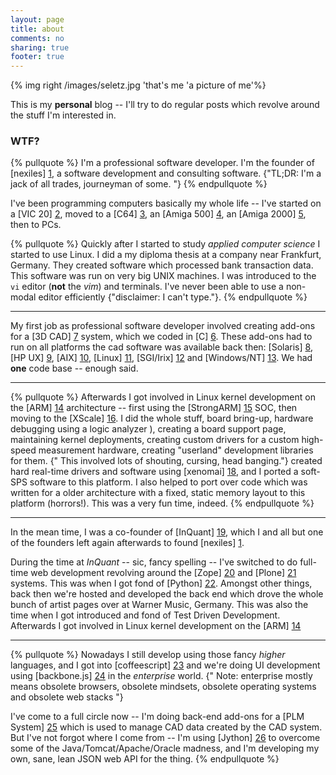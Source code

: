 ```yaml
---
layout: page
title: about
comments: no
sharing: true
footer: true
---
```


{% img right /images/seletz.jpg 'that's me 'a picture of me'%}

This is my **personal** blog -- I'll try to do regular posts which revolve around
the stuff I'm interested in.



### WTF?

{% pullquote %}
I'm a professional software developer.  I'm the founder of [nexiles] [1],
a software development and consulting software.
{"TL;DR: I'm a jack of all trades, journeyman of some.  "}
{% endpullquote %}

I've been programming computers basically my whole life -- I've started on a
[VIC 20] [2], moved to a [C64] [3], an [Amiga 500] [4], an [Amiga 2000] [5],
then to PCs.

{% pullquote %}
Quickly after I started to study *applied computer science* I started to use
Linux.  I did a my diploma thesis at a company near Frankfurt, Germany.  They
created software which processed bank transaction data.  This software was run
on very big UNIX machines.  I was introduced to the `vi` editor (**not** the
*vim*) and terminals.  I've never been able to use a non-modal editor
efficiently {"disclaimer: I can't type."}.
{% endpullquote %}

----

My first job as professional software developer involved creating add-ons for a
[3D CAD] [7] system, which we coded in [C] [6].  These add-ons had to run on
all platforms the cad software was available back then: [Solaris] [8], [HP UX]
[9], [AIX] [10], [Linux] [11], [SGI/Irix] [12] and [Windows/NT] [13].  We had
**one** code base -- enough said.

----

{% pullquote %}
Afterwards I got involved in Linux kernel development on the [ARM] [14]
architecture -- first using the [StrongARM] [15] SOC, then moving to the
[XScale] [16].  I did the whole stuff, board bring-up, hardware debugging using
a logic analyzer ), creating
a board support page, maintaining kernel deployments, creating custom drivers
for a custom high-speed measurement hardware, creating "userland" development
libraries for them. {" This involved lots of shouting, cursing, head banging."}
created hard real-time drivers and software using [xenomai] [18], and I ported a
soft-SPS software to this platform.  I also helped to port over code which was written
for a older architecture with a fixed, static memory layout to this platform
(horrors!).  This was a very fun time, indeed.
{% endpullquote %}

----

In the mean time, I was a co-founder of [InQuant] [19], which I and all but
one of the founders left again afterwards to found [nexiles] [1].

During the time at *InQuant* -- sic, fancy spelling -- I've switched to
do full-time web development revolving around the [Zope] [20] and [Plone] [21]
systems.  This was when I got fond of [Python] [22].  Amongst other things,
back then we're hosted and developed the back end which drove the whole bunch
of artist pages over at Warner Music, Germany.  This was also the time when I got
introduced and fond of Test Driven Development.
Afterwards I got involved in Linux kernel development on the [ARM] [14]

----

{% pullquote %}
Nowadays I still develop using those fancy *higher* languages, and I got into
[coffeescript] [23] and we're doing UI development using [backbone.js] [24] in
the *enterprise* world.
{" Note: enterprise mostly means obsolete browsers, obsolete mindsets, obsolete operating systems and obsolete web stacks "}

I've come to a full circle now -- I'm doing back-end add-ons for a [PLM System] [25]
which is used to manage CAD data created by the CAD system.  But I've not forgot
where I come from -- I'm using [Jython] [26] to overcome some of the Java/Tomcat/Apache/Oracle
madness, and I'm developing my own, sane, lean JSON web API for the thing.
{% endpullquote %}


[1]: http://www.nexiles.com 					"nexiles"
[2]: http://en.wikipedia.org/wiki/Commodore_VIC-20 		"VIC 20"
[3]: http://en.wikipedia.org/wiki/Commodore_64 			"C64"
[4]: http://en.wikipedia.org/wiki/Amiga_500 			"Amiga 500"
[5]: http://en.wikipedia.org/wiki/Amiga_2000 			"Amiga 2000"
[6]: http://en.wikipedia.org/wiki/C_programming_language 	"C"
[7]: http://en.wikipedia.org/wiki/Pro_Engineer 			"3D CAD"
[8]: http://en.wikipedia.org/wiki/Solaris_(operating_system) 	"Solaris"
[9]: http://en.wikipedia.org/wiki/HP-UX 			"HP UX"
[10]: http://en.wikipedia.org/wiki/AIX 				"AIX"
[11]: http://en.wikipedia.org/wiki/Linux 			"Linux"
[12]: http://en.wikipedia.org/wiki/SGI_IRIX 			"SGI/IRIX"
[13]: http://en.wikipedia.org/wiki/Windows_NT 			"Windows/NT"
[14]: http://en.wikipedia.org/wiki/ARM 				"ARM"
[15]: http://en.wikipedia.org/wiki/StrongARM 			"StrongARM"
[16]: http://en.wikipedia.org/wiki/Xscale 			"XScale"
[17]: http://en.wikipedia.org/wiki/PowerPC 			"PowerPC"
[18]: http://en.wikipedia.org/wiki/Xenomai 			"XScale"
[19]: http://www.inquant.de 					"InQuant"
[20]: http://www.zope.org   					"Zope"
[21]: http://www.plone.org					"Plone"
[22]: http://www.python.org					"Python"
[23]: http://coffeescript.org					"coffescript"
[24]: http://http://documentcloud.github.com/backbone		"backbone"
[25]: http://www.ptc.com/product/windchill/pdmlink		"PLM System"
[26]: http://www.jython.org                       	 	"Jython"
